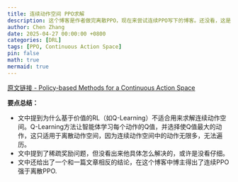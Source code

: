 ```yaml
---
title: 连续动作空间 PPO求解
description: 这个博客是作者做完离散PPO，现在来尝试连续PPO写下的博客。还没看，这是我在探索PPO求解连续动作空间问题时候找到的一篇博客。希望有所帮助。这个博主应该很有意思。
author: Chen Zhang
date: 2025-04-27 00:00:00 +0800
categories: [DRL]
tags: [PPO, Continuous Action Space]
pin: false
math: true
mermaid: true
---
```


[原文链接 - Policy-based Methods for a Continuous Action Space](https://medium.com/geekculture/policy-based-methods-for-a-continuous-action-space-7b5ecffac43a)

**要点总结：**
- 文中提到为什么基于价值的RL（如Q-Learning）不适合用来求解连续动作空间。Q-Learning方法让智能体学习每个动作的Q值，并选择使Q值最大的动作，这只适用于离散动作空间，因为连续动作空间中的动作无限多，无法遍历。
- 文中提到了稀疏奖励问题，但没看出来他具体怎么解决的，或许是没看仔细。
- 文中还给出了一个和一篇文章相反的结论，在这个博客中博主得出了连续PPO强于离散PPO.
